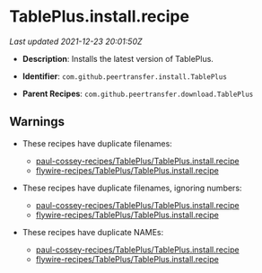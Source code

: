 # TablePlus.install.recipe

_Last updated 2021-12-23 20:01:50Z_

- **Description**: Installs the latest version of TablePlus.

- **Identifier**: `com.github.peertransfer.install.TablePlus`

- **Parent Recipes**: `com.github.peertransfer.download.TablePlus`


## Warnings

- These recipes have duplicate filenames:
    - [paul-cossey-recipes/TablePlus/TablePlus.install.recipe](/autopkg-dupe-tracker/paul-cossey-recipes/TablePlus/TablePlus.install.recipe)
    - [flywire-recipes/TablePlus/TablePlus.install.recipe](/autopkg-dupe-tracker/flywire-recipes/TablePlus/TablePlus.install.recipe)

- These recipes have duplicate filenames, ignoring numbers:
    - [paul-cossey-recipes/TablePlus/TablePlus.install.recipe](/autopkg-dupe-tracker/paul-cossey-recipes/TablePlus/TablePlus.install.recipe)
    - [flywire-recipes/TablePlus/TablePlus.install.recipe](/autopkg-dupe-tracker/flywire-recipes/TablePlus/TablePlus.install.recipe)

- These recipes have duplicate NAMEs:
    - [paul-cossey-recipes/TablePlus/TablePlus.install.recipe](/autopkg-dupe-tracker/paul-cossey-recipes/TablePlus/TablePlus.install.recipe)
    - [flywire-recipes/TablePlus/TablePlus.install.recipe](/autopkg-dupe-tracker/flywire-recipes/TablePlus/TablePlus.install.recipe)